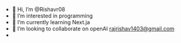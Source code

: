 - 👋 Hi, I’m @Rishavr08
- 👀 I’m interested in programming 
- 🌱 I’m currently learning Next.ja
- 💞️ I’m looking to collaborate on openAI
  rajrishav1403@gmail.com
- 

<!---
Rishavr08/Rishavr08 is a ✨ special ✨ repository because its `README.md` (this file) appears on your GitHub profile.
You can click the Preview link to take a look at your changes.
--->
